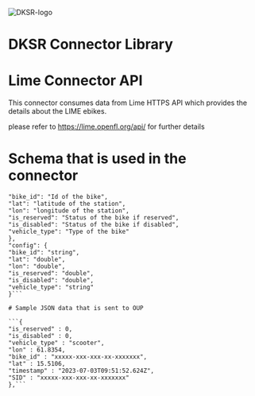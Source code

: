 ![DKSR-logo](https://user-images.githubusercontent.com/102658834/171163305-cdd99910-1b93-4d74-be88-7c1d23fdcf0d.png)

# DKSR Connector Library

# Lime Connector API

This connector consumes data from Lime HTTPS API which provides the details about the LIME ebikes.

please refer  to https://lime.openfl.org/api/ for further details 


# Schema that is used in the connector

```"description": {
"bike_id": "Id of the bike",
"lat": "latitude of the station",
"lon": "longitude of the station",
"is_reserved": "Status of the bike if reserved",
"is_disabled": "Status of the bike if disabled",
"vehicle_type": "Type of the bike"
},
"config": {
"bike_id": "string",
"lat": "double",
"lon": "double",
"is_reserved": "double",
"is_disabled": "double",
"vehicle_type": "string"
}```

# Sample JSON data that is sent to OUP

```{
"is_reserved" : 0,
"is_disabled" : 0,
"vehicle_type" : "scooter",
"lon" : 61.8354,
"bike_id" : "xxxxx-xxx-xxx-xx-xxxxxxx",
"lat" : 15.5106,
"timestamp" : "2023-07-03T09:51:52.624Z",
"SID" : "xxxxx-xxx-xxx-xx-xxxxxxx"
},```
